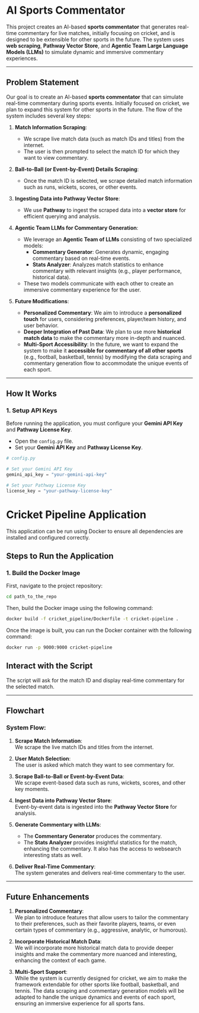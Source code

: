 # AI Sports Commentator

This project creates an AI-based **sports commentator** that generates real-time commentary for live matches, initially focusing on cricket, and is designed to be extensible for other sports in the future. The system uses **web scraping**, **Pathway Vector Store**, and **Agentic Team Large Language Models (LLMs)** to simulate dynamic and immersive commentary experiences.

---

## Problem Statement

Our goal is to create an AI-based **sports commentator** that can simulate real-time commentary during sports events. Initially focused on cricket, we plan to expand this system for other sports in the future. The flow of the system includes several key steps:

1. **Match Information Scraping**:  
   - We scrape live match data (such as match IDs and titles) from the internet.
   - The user is then prompted to select the match ID for which they want to view commentary.

2. **Ball-to-Ball (or Event-by-Event) Details Scraping**:  
   - Once the match ID is selected, we scrape detailed match information such as runs, wickets, scores, or other events.

3. **Ingesting Data into Pathway Vector Store**:  
   - We use **Pathway** to ingest the scraped data into a **vector store** for efficient querying and analysis.

4. **Agentic Team LLMs for Commentary Generation**:  
   - We leverage an **Agentic Team of LLMs** consisting of two specialized models:
     - **Commentary Generator**: Generates dynamic, engaging commentary based on real-time events.
     - **Stats Analyzer**: Analyzes match statistics to enhance commentary with relevant insights (e.g., player performance, historical data).
   - These two models communicate with each other to create an immersive commentary experience for the user.

5. **Future Modifications**:  
   - **Personalized Commentary**: We aim to introduce a **personalized touch** for users, considering preferences, player/team history, and user behavior.
   - **Deeper Integration of Past Data**: We plan to use more **historical match data** to make the commentary more in-depth and nuanced.
   - **Multi-Sport Accessibility**: In the future, we want to expand the system to make it **accessible for commentary of all other sports** (e.g., football, basketball, tennis) by modifying the data scraping and commentary generation flow to accommodate the unique events of each sport.

---

## How It Works

### 1. **Setup API Keys**  
   Before running the application, you must configure your **Gemini API Key** and **Pathway License Key**.

   - Open the `config.py` file.
   - Set your **Gemini API Key** and **Pathway License Key**.

```python
# config.py

# Set your Gemini API Key
gemini_api_key = "your-gemini-api-key"

# Set your Pathway License Key
license_key = "your-pathway-license-key"
```
# Cricket Pipeline Application

This application can be run using Docker to ensure all dependencies are installed and configured correctly.

## Steps to Run the Application

### 1. Build the Docker Image

First, navigate to the project repository:

```bash
cd path_to_the_repo
```

Then, build the Docker image using the following command:
```bash
docker build -f cricket_pipeline/Dockerfile -t cricket-pipeline .
```
Once the image is built, you can run the Docker container with the following command:
```bash
docker run -p 9000:9000 cricket-pipeline
```

## Interact with the Script

The script will ask for the match ID and display real-time commentary for the selected match.

---

## Flowchart

### System Flow:

1. **Scrape Match Information**:  
   We scrape the live match IDs and titles from the internet.

2. **User Match Selection**:  
   The user is asked which match they want to see commentary for.

3. **Scrape Ball-to-Ball or Event-by-Event Data**:  
   We scrape event-based data such as runs, wickets, scores, and other key moments.

4. **Ingest Data into Pathway Vector Store**:  
   Event-by-event data is ingested into the **Pathway Vector Store** for analysis.

5. **Generate Commentary with LLMs**:
   - The **Commentary Generator** produces the commentary.
   - The **Stats Analyzer** provides insightful statistics for the match, enhancing the commentary. It also has the access to websearch interesting stats as well.

6. **Deliver Real-Time Commentary**:  
   The system generates and delivers real-time commentary to the user.

---

## Future Enhancements

1. **Personalized Commentary**:  
   We plan to introduce features that allow users to tailor the commentary to their preferences, such as their favorite players, teams, or even certain types of commentary (e.g., aggressive, analytic, or humorous).

2. **Incorporate Historical Match Data**:  
   We will incorporate more historical match data to provide deeper insights and make the commentary more nuanced and interesting, enhancing the context of each game.

3. **Multi-Sport Support**:  
   While the system is currently designed for cricket, we aim to make the framework extendable for other sports like football, basketball, and tennis. The data scraping and commentary generation models will be adapted to handle the unique dynamics and events of each sport, ensuring an immersive experience for all sports fans.
